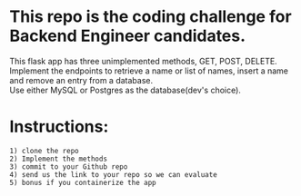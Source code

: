 # This repo is the coding challenge for Backend Engineer candidates.  
This flask app has three unimplemented methods, GET, POST, DELETE.  
Implement the endpoints to retrieve a name or list of names, insert a name and remove an entry from a 
database.  
Use either MySQL or Postgres as the database(dev's choice).        

# Instructions:
    1) clone the repo
    2) Implement the methods
    3) commit to your Github repo
    4) send us the link to your repo so we can evaluate
    5) bonus if you containerize the app
 

